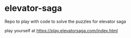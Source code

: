 # elevator-saga

Repo to play with code to solve the puzzles for elevator saga

play yourself at https://play.elevatorsaga.com/index.html
